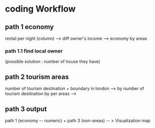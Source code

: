 # coding Workflow

## path 1 economy 
rental per night (column) --> diff owner's income --> economy by areas

### path 1.1 find local owner 
(possible solution : number of house they have)


## path 2 tourism areas
number of tourism destination + boundary in london --> by number of tourism destination by per areas --> 
 

## path 3 output
path 1 (economy -- numeric) + path 3 (non-areas) -- > Visualization map  
